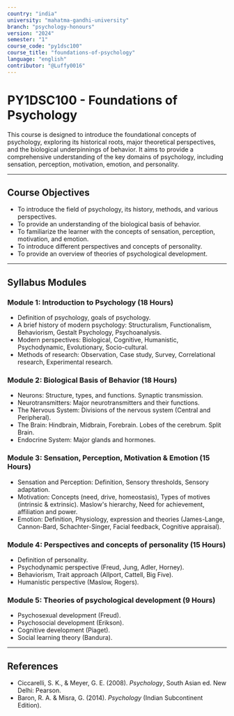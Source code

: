 ```yaml
---
country: "india"
university: "mahatma-gandhi-university"
branch: "psychology-honours"
version: "2024"
semester: "1"
course_code: "py1dsc100"
course_title: "foundations-of-psychology"
language: "english"
contributor: "@Luffy0016"
---
```

# PY1DSC100 - Foundations of Psychology

This course is designed to introduce the foundational concepts of psychology, exploring its historical roots, major theoretical perspectives, and the biological underpinnings of behavior. It aims to provide a comprehensive understanding of the key domains of psychology, including sensation, perception, motivation, emotion, and personality.

---
## Course Objectives

* To introduce the field of psychology, its history, methods, and various perspectives.
* To provide an understanding of the biological basis of behavior.
* To familiarize the learner with the concepts of sensation, perception, motivation, and emotion.
* To introduce different perspectives and concepts of personality.
* To provide an overview of theories of psychological development.

---
## Syllabus Modules

### Module 1: Introduction to Psychology (18 Hours)
* Definition of psychology, goals of psychology.
* A brief history of modern psychology: Structuralism, Functionalism, Behaviorism, Gestalt Psychology, Psychoanalysis.
* Modern perspectives: Biological, Cognitive, Humanistic, Psychodynamic, Evolutionary, Socio-cultural.
* Methods of research: Observation, Case study, Survey, Correlational research, Experimental research.

### Module 2: Biological Basis of Behavior (18 Hours)
* Neurons: Structure, types, and functions. Synaptic transmission.
* Neurotransmitters: Major neurotransmitters and their functions.
* The Nervous System: Divisions of the nervous system (Central and Peripheral).
* The Brain: Hindbrain, Midbrain, Forebrain. Lobes of the cerebrum. Split Brain.
* Endocrine System: Major glands and hormones.

### Module 3: Sensation, Perception, Motivation & Emotion (15 Hours)
* Sensation and Perception: Definition, Sensory thresholds, Sensory adaptation.
* Motivation: Concepts (need, drive, homeostasis), Types of motives (intrinsic & extrinsic). Maslow's hierarchy, Need for achievement, affiliation and power.
* Emotion: Definition, Physiology, expression and theories (James-Lange, Cannon-Bard, Schachter-Singer, Facial feedback, Cognitive appraisal).

### Module 4: Perspectives and concepts of personality (15 Hours)
* Definition of personality.
* Psychodynamic perspective (Freud, Jung, Adler, Horney).
* Behaviorism, Trait approach (Allport, Cattell, Big Five).
* Humanistic perspective (Maslow, Rogers).

### Module 5: Theories of psychological development (9 Hours)
* Psychosexual development (Freud).
* Psychosocial development (Erikson).
* Cognitive development (Piaget).
* Social learning theory (Bandura).

---
## References
* Ciccarelli, S. K., & Meyer, G. E. (2008). *Psychology*, South Asian ed. New Delhi: Pearson.
* Baron, R. A. & Misra, G. (2014). *Psychology* (Indian Subcontinent Edition).